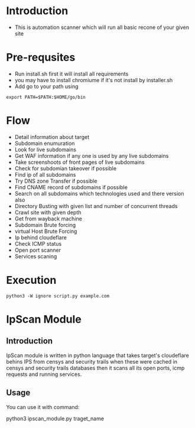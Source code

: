# Introduction

- This is automation scanner which will run all basic recone of your given site

# Pre-requsites
- Run install.sh first it will install all requirements
- you may have to install chromiume if it's not install by installer.sh
- Add go to your path using 
```
export PATH=$PATH:$HOME/go/bin
```

# Flow
- Detail information about target
- Subdomain enumuration
- Look for live subdomains
- Get WAF information if any one is used by any live subdomains
- Take screenshoots of front pages of live subdomains
- Check for subdomian takeover if possible
- Find ip of all subdomains
- Try DNS zone Transfer if possible
- Find CNAME record of subdomains if possible
- Search on all subdomains which technologies used and there version also
- Directory Busting with given list and number of concurrent threads
- Crawl site with given depth
- Get from wayback machine
- Subdomain Brute forcing
- virtual Host Brute Forcing
- Ip behind cloudeflare
- Check ICMP status
- Open port scanner
- Services scaning

# Execution
```
python3 -W ignore script.py example.com
```
# IpScan Module
## Introduction
IpScan module is written in python language that takes target's cloudeflare behins IPS from censys and security trails when these were cached in censys and security trails databases then it scans all its open ports, icmp requests and running services.
## Usage
You can use it with command:

python3 ipscan_module.py traget_name
